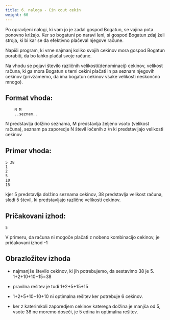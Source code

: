 ```yaml
---
title: 6. naloga - Cin cout cekin
weight: 60
---
```


Po opravljeni nalogi, ki vam jo je zadal gospod Bogatun, se vajina pota ponovno križajo. Ker so bogatuni po naravi leni, si gospod Bogatun zdaj želi stroja, ki bi kar se da efektivno plačeval njegove račune.

Napiši program, ki vrne najmanj koliko svojih cekinov mora gospod Bogatun porabiti, da bo lahko plačal svoje račune.

Na vhodu se pojavi število različnih velikosti(denominacij) cekinov, velikost računa, ki ga mora Bogatun s temi cekini plačati in pa seznam njegovih cekinov (privzamemo, da ima bogatun cekinov vsake velikosti neskončno mnogo).

## Format vhoda:
```
    N M
    ..seznam..
```
N predstavlja dolžino seznama, M predstavlja željeno vsoto (velikost računa), seznam pa zaporedje N števil ločenih z \n ki predstavljajo velikosti cekinov

## Primer vhoda:
```
5 38
1
2
5
10
15
```
kjer 5 predstavlja dolžino seznama cekinov, 38 predstavlja velikost računa, sledi 5 števil, ki predstavljajo različne velikosti cekinov.

## Pričakovani izhod:
```
5
``` 
V primeru, da računa ni mogoče plačati z nobeno kombinacijo cekinov, je pričakovani izhod -1

## Obrazložitev izhoda
- najmanjše število cekinov, ki jih potrebujemo, da sestavimo 38 je 5. 1+2+10+10+15=38

- pravilna rešitev je tudi 1+2+5+15+15

- 1+2+5+10+10+10 ni optimalna rešitev ker potrebuje 6 cekinov.

- ker z katerimkoli zaporedjem cekinov katerega dolžina je manjša od 5, vsote 38 ne moremo doseči, je 5 edina in optimalna rešitev.
